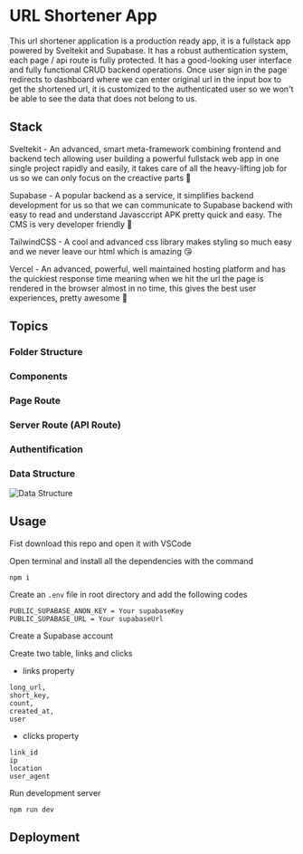 # URL Shortener App

This url shortener application is a production ready app, it is a fullstack app powered by Sveltekit and Supabase. It has a robust authentication system, each page / api route is fully protected. It has a good-looking user interface and fully functional CRUD backend operations. Once user sign in the page redirects to dashboard where we can enter original url in the input box to get the shortened url, it is customized to the authenticated user so we won't be able to see the data that does not belong to us.

## Stack

<!-- Sveltekit - No.1 meta-framework and also the most advanced, smarties  -->
Sveltekit - An advanced, smart meta-framework combining frontend and backend tech allowing user building a powerful fullstack web app in one single project rapidly and easily, it takes care of all the heavy-lifting job for us so we can only focus on the creactive parts 🥰

<!-- Supabase - No.1 backend as service, it simplifies backend development  -->
Supabase - A popular backend as a service, it simplifies backend development for us so that we can communicate to Supabase backend with easy to read and understand Javasccript APK pretty quick and easy. The CMS is very developer friendly 🥰

<!-- TailwindCSS - No.1 CSS library, it makes styling so much easy and we  -->
TailwindCSS - A cool and advanced css library makes styling so much easy and we never leave our html which is amazing 😘

<!-- Vercel - No.1 hosting platform, it is well maintained and has the  -->
Vercel - An advanced, powerful, well maintained hosting platform and has the quickiest response time meaning when we hit the url the page is rendered in the browser almost in no time, this gives the best user experiences, pretty awesome 🥰

## Topics

### Folder Structure

### Components

### Page Route

### Server Route (API Route)

### Authentification

### Data Structure

![Data Structure]('https://itzgmdgndusfvggjclwk.supabase.co/storage/v1/object/public/furnitures/armchair.png')
 
## Usage

Fist download this repo and open it with VSCode

Open terminal and install all the dependencies with the command
```
npm i
```

Create an `.env` file in root directory and add the following codes
```
PUBLIC_SUPABASE_ANON_KEY = Your supabaseKey
PUBLIC_SUPABASE_URL = Your supabaseUrl
```

Create a Supabase account

Create two table, links and clicks
- links property
```
long_url,
short_key,
count,
created_at,
user
```
- clicks property
```
link_id
ip
location
user_agent
```


Run development server
```
npm run dev
```

## Deployment


